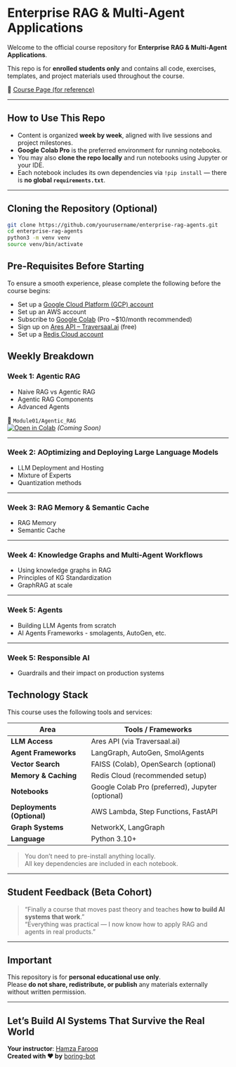 # Enterprise RAG & Multi-Agent Applications

Welcome to the official course repository for **Enterprise RAG & Multi-Agent Applications**.

This repo is for **enrolled students only** and contains all code, exercises, templates, and project materials used throughout the course.

🔗 [Course Page (for reference)](https://maven.com/boring-bot/advanced-llm)

---

## How to Use This Repo

- Content is organized **week by week**, aligned with live sessions and project milestones.
- **Google Colab Pro** is the preferred environment for running notebooks.
- You may also **clone the repo locally** and run notebooks using Jupyter or your IDE.
- Each notebook includes its own dependencies via `!pip install` — there is **no global `requirements.txt`**.

---

## Cloning the Repository (Optional)

```bash
git clone https://github.com/yourusername/enterprise-rag-agents.git
cd enterprise-rag-agents
python3 -m venv venv
source venv/bin/activate
```

## Pre-Requisites Before Starting

To ensure a smooth experience, please complete the following before the course begins:

- Set up a [Google Cloud Platform (GCP) account](https://console.cloud.google.com/)
- Set up an AWS account
- Subscribe to [Google Colab](https://colab.research.google.com/signup) (Pro ~$10/month recommended)
- Sign up on [Ares API – Traversaal.ai](https://www.traversaal.ai/) (free)
- Set up a [Redis Cloud account](https://redis.com/try-free/)

## Weekly Breakdown

### Week 1: Agentic RAG

- Naive RAG vs Agentic RAG
- Agentic RAG Components
- Advanced Agents

📓 `Module01/Agentic_RAG`  
[![Open in Colab](https://colab.research.google.com/assets/colab-badge.svg)](#) _(Coming Soon)_

---

### Week 2: AOptimizing and Deploying Large Language Models

- LLM Deployment and Hosting
- Mixture of Experts
- Quantization methods

---

### Week 3: RAG Memory & Semantic Cache

- RAG Memory
- Semantic Cache

---

### Week 4: Knowledge Graphs and Multi-Agent Workflows

- Using knowledge graphs in RAG
- Principles of KG Standardization
- GraphRAG at scale

---

### Week 5: Agents

- Building LLM Agents from scratch
- AI Agents Frameworks - smolagents, AutoGen, etc.

---

### Week 5: Responsible AI

- Guardrails and their impact on production systems

## Technology Stack

This course uses the following tools and services:

| Area                  | Tools / Frameworks                                  |
|-----------------------|------------------------------------------------------|
| **LLM Access**        | Ares API (via Traversaal.ai)                         |
| **Agent Frameworks**  | LangGraph, AutoGen, SmolAgents                       |
| **Vector Search**     | FAISS (Colab), OpenSearch (optional)                |
| **Memory & Caching**  | Redis Cloud (recommended setup)                      |
| **Notebooks**         | Google Colab Pro (preferred), Jupyter (optional)     |
| **Deployments (Optional)** | AWS Lambda, Step Functions, FastAPI            |
| **Graph Systems**     | NetworkX, LangGraph                                  |
| **Language**          | Python 3.10+                                         |

> You don’t need to pre-install anything locally.  
> All key dependencies are included in each notebook.

---

## Student Feedback (Beta Cohort)

> “Finally a course that moves past theory and teaches **how to build AI systems that work**.”  
> “Everything was practical — I now know how to apply RAG and agents in real products.”

---

## Important

This repository is for **personal educational use only**.  
Please **do not share, redistribute, or publish** any materials externally without written permission.

---

## Let’s Build AI Systems That Survive the Real World

**Your instructor**: [Hamza Farooq](https://www.linkedin.com/in/hamzafarooq/)  
**Created with ♥ by** [boring-bot](https://maven.com/boring-bot)